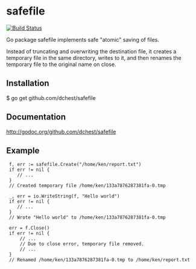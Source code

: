 # safefile

[![Build Status](https://travis-ci.org/dchest/safefile.png)](https://travis-ci.org/dchest/safefile)

Go package safefile implements safe "atomic" saving of files.

Instead of truncating and overwriting the destination file, it creates a
temporary file in the same directory, writes to it, and then renames the
temporary file to the original name on close.

## Installation

 $  go get github.com/dchest/safefile

## Documentation
	
 <http://godoc.org/github.com/dchest/safefile>

## Example

```
 f, err := safefile.Create("/home/ken/report.txt")
 if err != nil {
 	// ...
 }
 // Created temporary file /home/ken/133a7876287381fa-0.tmp

 _, err = io.WriteString(f, "Hello world")
 if err != nil {
 	// ...
 }
 // Wrote "Hello world" to /home/ken/133a7876287381fa-0.tmp

 err = f.Close()
 if err != nil {
     // ...
     // Due to close error, temporary file removed.
     // ...
 }
 // Renamed /home/ken/133a7876287381fa-0.tmp to /home/ken/report.txt
```
